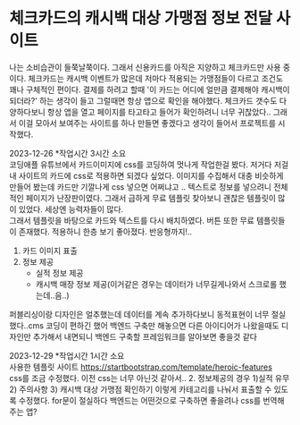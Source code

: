 # 체크카드의 캐시백 대상 가맹점 정보 전달 사이트
나는 소비습관이 들쭉날쭉이다. 그래서 신용카드를 아직은 지양하고 체크카드만 사용 중이다.
체크카드는 캐시백 이벤트가 많은데 저마다 적용되는 가맹점들이 다르고 조건도 꽤나 구체적인 편이다.
결제를 하려고 할때 '이 카드는 어디에 얼만큼 결제해야 캐시백이 되더라?' 하는 생각이 들고 그럴때면 항상 앱으로 확인을 해야했다.
체크카드 갯수도 다양하다보니 항상 앱을 열고 페이지를 타고타고 들어가 확인하려니 너무 귀찮았다..
그래서 이걸 모아서 보여주는 사이트를 하나 만들면 좋겠다고 생각이 들어서 프로젝트를 시작했다.

2023-12-26 *작업시간 3시간 소요 <br>
코딩애플 유튜브에서 카드이미지에 css를 코딩하여 멋나게 작업한걸 봤다. 저거다 저걸 내 사이트의 카드에 css로 적용하면 되겠다 싶었다.
이미지를 수집해서 대충 비슷하게 만들어 봤는데 카드만 기깔나게 css 넣으면 어쩌냐고 .. 텍스트로 정보를 넣으려니 전체적인 페이지가 난장판이였다.
그래서 급하게 무료 템플릿 찾아보니 괜찮은 템플릿이 많이 있었다. 세상엔 능력자들이 많다.  
그래서 템플릿을 바탕으로 카드와 텍스트를 다시 배치하였다. 버튼 또한 무료 템플릿들이 존재했다. 적용하니 한층 보기 좋아졌다. 반응형까지!..

1. 카드 이미지 표출 
2. 정보 제공
   - 실적 정보 제공
   - 캐시백 매장 정보 제공(이거같은 경우는 데이터가 너무길게나와서 스크로롤 했는데..음..)

퍼블리싱이랑 디자인은 얼추했는데 데이터를 계속 추가하다보니 동적표현이 너무 절실했다..cms 코딩이 편하긴 했어
백엔드 구축만 해놓으면 다른 아이디어가 나왔을때도 디자인만 추가해서 내면되니 백엔드 구축할 프레임워크를 알아보면 좋을것 같다


2023-12-29 *작업시간 1시간 소요 <br>
사용한 템플릿 사이트 https://startbootstrap.com/template/heroic-features <br>
css를 조금 수정했다. 이전 css는 너무 아닌것 같아서..
2. 정보제공의 경우 1)실적 유무 2) 주의사항 3) 캐시백 대상 가맹점 확인하기 이렇게 카테고리를 나눠서 표출할 수 있도록 수정했다.
for문이 절실하다 백엔드는 어떤것으로 구축하면 좋을려나
css를 번역해주는 앱?



